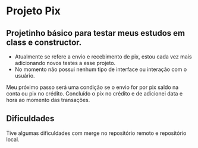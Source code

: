 # Projeto Pix

## Projetinho básico para testar meus estudos em class e constructor.

- Atualmente se refere a envio e recebimento de pix, estou cada vez mais adicionando novos testes a esse projeto.
- No momento não possui nenhum tipo de interface ou interação com o usuário.

Meu próximo passo será uma condição se o envio for por pix saldo na conta ou pix no crédito.
Concluído o pix no crédito e de adicionei data e hora ao momento das transações.

## Dificuldades

Tive algumas dificuldades com merge no repositório remoto e repositório local.
